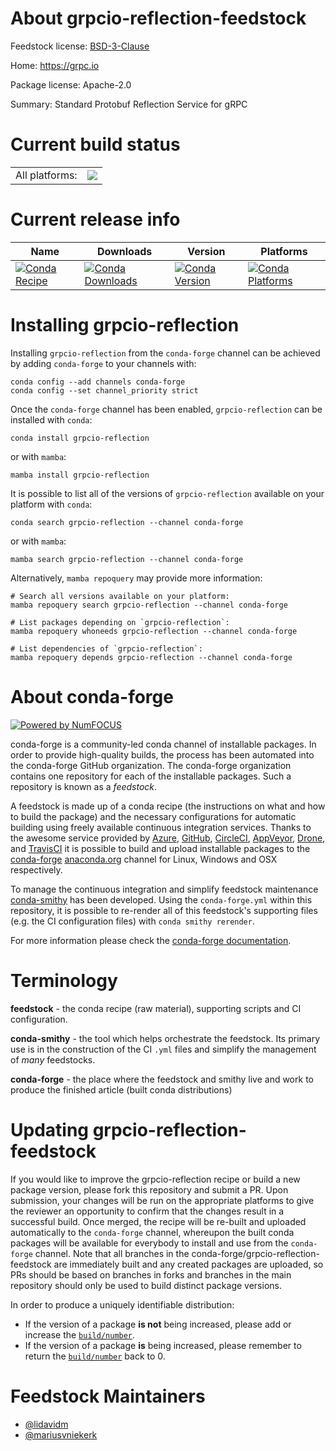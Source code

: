 About grpcio-reflection-feedstock
=================================

Feedstock license: [BSD-3-Clause](https://github.com/conda-forge/grpcio-reflection-feedstock/blob/main/LICENSE.txt)

Home: https://grpc.io

Package license: Apache-2.0

Summary: Standard Protobuf Reflection Service for gRPC

Current build status
====================


<table><tr><td>All platforms:</td>
    <td>
      <a href="https://dev.azure.com/conda-forge/feedstock-builds/_build/latest?definitionId=15803&branchName=main">
        <img src="https://dev.azure.com/conda-forge/feedstock-builds/_apis/build/status/grpcio-reflection-feedstock?branchName=main">
      </a>
    </td>
  </tr>
</table>

Current release info
====================

| Name | Downloads | Version | Platforms |
| --- | --- | --- | --- |
| [![Conda Recipe](https://img.shields.io/badge/recipe-grpcio--reflection-green.svg)](https://anaconda.org/conda-forge/grpcio-reflection) | [![Conda Downloads](https://img.shields.io/conda/dn/conda-forge/grpcio-reflection.svg)](https://anaconda.org/conda-forge/grpcio-reflection) | [![Conda Version](https://img.shields.io/conda/vn/conda-forge/grpcio-reflection.svg)](https://anaconda.org/conda-forge/grpcio-reflection) | [![Conda Platforms](https://img.shields.io/conda/pn/conda-forge/grpcio-reflection.svg)](https://anaconda.org/conda-forge/grpcio-reflection) |

Installing grpcio-reflection
============================

Installing `grpcio-reflection` from the `conda-forge` channel can be achieved by adding `conda-forge` to your channels with:

```
conda config --add channels conda-forge
conda config --set channel_priority strict
```

Once the `conda-forge` channel has been enabled, `grpcio-reflection` can be installed with `conda`:

```
conda install grpcio-reflection
```

or with `mamba`:

```
mamba install grpcio-reflection
```

It is possible to list all of the versions of `grpcio-reflection` available on your platform with `conda`:

```
conda search grpcio-reflection --channel conda-forge
```

or with `mamba`:

```
mamba search grpcio-reflection --channel conda-forge
```

Alternatively, `mamba repoquery` may provide more information:

```
# Search all versions available on your platform:
mamba repoquery search grpcio-reflection --channel conda-forge

# List packages depending on `grpcio-reflection`:
mamba repoquery whoneeds grpcio-reflection --channel conda-forge

# List dependencies of `grpcio-reflection`:
mamba repoquery depends grpcio-reflection --channel conda-forge
```


About conda-forge
=================

[![Powered by
NumFOCUS](https://img.shields.io/badge/powered%20by-NumFOCUS-orange.svg?style=flat&colorA=E1523D&colorB=007D8A)](https://numfocus.org)

conda-forge is a community-led conda channel of installable packages.
In order to provide high-quality builds, the process has been automated into the
conda-forge GitHub organization. The conda-forge organization contains one repository
for each of the installable packages. Such a repository is known as a *feedstock*.

A feedstock is made up of a conda recipe (the instructions on what and how to build
the package) and the necessary configurations for automatic building using freely
available continuous integration services. Thanks to the awesome service provided by
[Azure](https://azure.microsoft.com/en-us/services/devops/), [GitHub](https://github.com/),
[CircleCI](https://circleci.com/), [AppVeyor](https://www.appveyor.com/),
[Drone](https://cloud.drone.io/welcome), and [TravisCI](https://travis-ci.com/)
it is possible to build and upload installable packages to the
[conda-forge](https://anaconda.org/conda-forge) [anaconda.org](https://anaconda.org/)
channel for Linux, Windows and OSX respectively.

To manage the continuous integration and simplify feedstock maintenance
[conda-smithy](https://github.com/conda-forge/conda-smithy) has been developed.
Using the ``conda-forge.yml`` within this repository, it is possible to re-render all of
this feedstock's supporting files (e.g. the CI configuration files) with ``conda smithy rerender``.

For more information please check the [conda-forge documentation](https://conda-forge.org/docs/).

Terminology
===========

**feedstock** - the conda recipe (raw material), supporting scripts and CI configuration.

**conda-smithy** - the tool which helps orchestrate the feedstock.
                   Its primary use is in the construction of the CI ``.yml`` files
                   and simplify the management of *many* feedstocks.

**conda-forge** - the place where the feedstock and smithy live and work to
                  produce the finished article (built conda distributions)


Updating grpcio-reflection-feedstock
====================================

If you would like to improve the grpcio-reflection recipe or build a new
package version, please fork this repository and submit a PR. Upon submission,
your changes will be run on the appropriate platforms to give the reviewer an
opportunity to confirm that the changes result in a successful build. Once
merged, the recipe will be re-built and uploaded automatically to the
`conda-forge` channel, whereupon the built conda packages will be available for
everybody to install and use from the `conda-forge` channel.
Note that all branches in the conda-forge/grpcio-reflection-feedstock are
immediately built and any created packages are uploaded, so PRs should be based
on branches in forks and branches in the main repository should only be used to
build distinct package versions.

In order to produce a uniquely identifiable distribution:
 * If the version of a package **is not** being increased, please add or increase
   the [``build/number``](https://docs.conda.io/projects/conda-build/en/latest/resources/define-metadata.html#build-number-and-string).
 * If the version of a package **is** being increased, please remember to return
   the [``build/number``](https://docs.conda.io/projects/conda-build/en/latest/resources/define-metadata.html#build-number-and-string)
   back to 0.

Feedstock Maintainers
=====================

* [@lidavidm](https://github.com/lidavidm/)
* [@mariusvniekerk](https://github.com/mariusvniekerk/)

